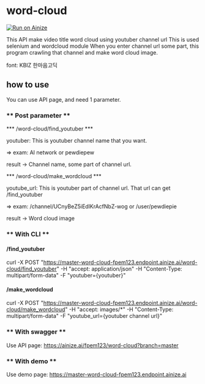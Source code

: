 # word-cloud

[![Run on Ainize](https://ainize.ai/images/run_on_ainize_button.svg)](https://ainize.web.app/redirect?git_repo=https://github.com/fpem123/word-cloud)

This API make video title word cloud using youtuber channel url
This is used selenium and wordcloud module
When you enter channel url some part, this program crawling that channel and make word cloud image.

font: KBIZ 한마음고딕

## how to use

You can use API page, and need 1 parameter.

### ** Post parameter **

*** /word-cloud/find_youtuber ***

youtuber: This is youtuber channel name that you want.

 => exam: AI network or pewdiepew

result -> Channel name, some part of channel url.

*** /word-cloud/make_wordcloud ***

youtube_url: This is youtuber part of channel url. That url can get /find_youtuber

 => exam: /channel/UCnyBeZ5iEdlKrAcfNbZ-wog or /user/pewdiepie

result -> Word cloud image

### ** With CLI **

#### /find_youtuber

curl -X POST "https://master-word-cloud-fpem123.endpoint.ainize.ai/word-cloud/find_youtuber" -H "accept: application/json" -H "Content-Type: multipart/form-data" -F "youtuber={youtuber}"

#### /make_wordcloud

curl -X POST "https://master-word-cloud-fpem123.endpoint.ainize.ai/word-cloud/make_wordcloud" -H "accept: images/*" -H "Content-Type: multipart/form-data" -F "youtube_url={youtuber channel url}"

### ** With swagger **

Use API page: https://ainize.ai/fpem123/word-cloud?branch=master

### ** With demo **

Use demo page: https://master-word-cloud-fpem123.endpoint.ainize.ai
